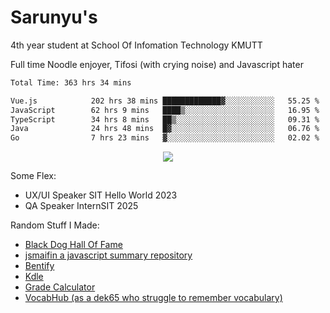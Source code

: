 # Sarunyu's
<p>4th year student at School Of Infomation Technology KMUTT</p>
<p>Full time Noodle enjoyer, Tifosi (with crying noise) and Javascript hater</p>

<!--START_SECTION:waka-->

```txt
Total Time: 363 hrs 34 mins

Vue.js            202 hrs 38 mins █████████████▓░░░░░░░░░░░   55.25 %
JavaScript        62 hrs 9 mins   ████▒░░░░░░░░░░░░░░░░░░░░   16.95 %
TypeScript        34 hrs 8 mins   ██▒░░░░░░░░░░░░░░░░░░░░░░   09.31 %
Java              24 hrs 48 mins  █▓░░░░░░░░░░░░░░░░░░░░░░░   06.76 %
Go                7 hrs 23 mins   ▓░░░░░░░░░░░░░░░░░░░░░░░░   02.02 %
```

<!--END_SECTION:waka-->
<div align=center>
  <img src="https://skillicons.dev/icons?i=typescript,javascript,nodejs,java,spring,react,vue,mysql,mongodb,docker,linux" />
</div>

Some Flex:
- UX/UI Speaker SIT Hello World 2023
- QA Speaker InternSIT 2025

Random Stuff I Made:
- [Black Dog Hall Of Fame](https://bdoghalloffame.vercel.app/)
- [jsmaifin a javascript summary repository](https://github.com/ssarunyu/js-maifin)
- [Bentify](https://bentify.vercel.app/)
- [Kdle](https://kdle.vercel.app/)
- [Grade Calculator](https://grade-calculator-virid.vercel.app/)
- [VocabHub (as a dek65 who struggle to remember vocabulary)](https://vocabhub.vercel.app/)
